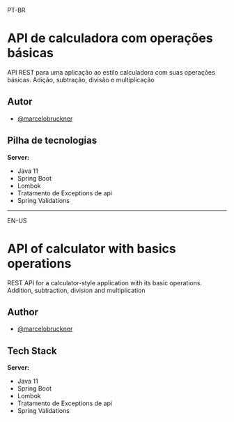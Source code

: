 PT-BR

# API de calculadora com operações básicas

API REST para uma aplicação ao estilo calculadora com suas operações básicas. Adição, subtração, divisão e multiplicação

## Autor

- [@marcelobruckner](https://www.github.com/marcelobruckner)

## Pilha de tecnologias

**Server:**

- Java 11
- Spring Boot
- Lombok
- Tratamento de Exceptions de api
- Spring Validations

---

EN-US

# API of calculator with basics operations

REST API for a calculator-style application with its basic operations. Addition, subtraction, division and multiplication

## Author

- [@marcelobruckner](https://www.github.com/marcelobruckner)

## Tech Stack

**Server:**

- Java 11
- Spring Boot
- Lombok
- Tratamento de Exceptions de api
- Spring Validations
